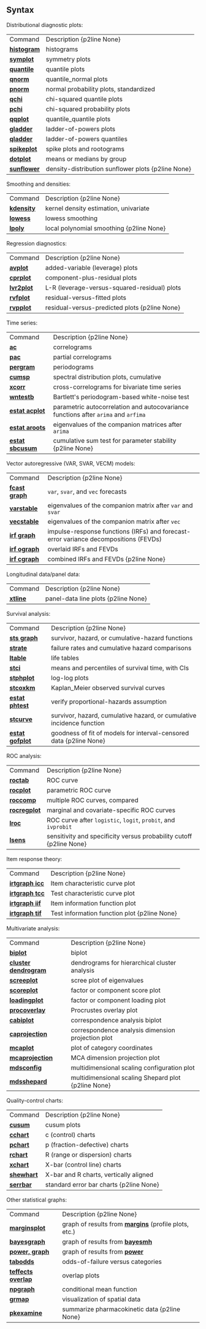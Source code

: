 ## Syntax

Distributional diagnostic plots:

|                                                                                                          |                                                    |
|----------------------------------------------------------------------------------------------------------|----------------------------------------------------|
| Command                                                                                                  | Description {p2line None}                          |
| [<strong>histogram</strong>](http://www.stata.com/help.cgi?histogram)         | histograms                                         |
| [<strong>symplot</strong>](http://www.stata.com/help.cgi?diagnostic%20plots)  | symmetry plots                                     |
| [<strong>quantile</strong>](http://www.stata.com/help.cgi?diagnostic%20plots) | quantile plots                                     |
| [<strong>qnorm</strong>](http://www.stata.com/help.cgi?diagnostic%20plots)    | quantile<span options="1">_normal plots      |
| [<strong>pnorm</strong>](http://www.stata.com/help.cgi?diagnostic%20plots)    | normal probability plots, standardized             |
| [<strong>qchi</strong>](http://www.stata.com/help.cgi?diagnostic%20plots)     | chi-squared quantile plots                         |
| [<strong>pchi</strong>](http://www.stata.com/help.cgi?diagnostic%20plots)     | chi-squared probability plots                      |
| [<strong>qqplot</strong>](http://www.stata.com/help.cgi?diagnostic%20plots)   | quantile<span options="1">_quantile plots    |
| [<strong>gladder</strong>](http://www.stata.com/help.cgi?gladder)             | ladder-of-powers plots                             |
| [<strong>qladder</strong>](http://www.stata.com/help.cgi?qladder)             | ladder-of-powers quantiles                         |
| [<strong>spikeplot</strong>](http://www.stata.com/help.cgi?spikeplot)         | spike plots and rootograms                         |
| [<strong>dotplot</strong>](http://www.stata.com/help.cgi?dotplot)             | means or medians by group                          |
| [<strong>sunflower</strong>](http://www.stata.com/help.cgi?sunflower)         | density-distribution sunflower plots {p2line None} |

Smoothing and densities:

|                                                                                                |                                          |
|------------------------------------------------------------------------------------------------|------------------------------------------|
| Command                                                                                        | Description {p2line None}                |
| [<strong>kdensity</strong>](http://www.stata.com/help.cgi?kdensity) | kernel density estimation, univariate    |
| [<strong>lowess</strong>](http://www.stata.com/help.cgi?lowess)     | lowess smoothing                         |
| [<strong>lpoly</strong>](http://www.stata.com/help.cgi?lpoly)       | local polynomial smoothing {p2line None} |

Regression diagnostics:

|                                                                                                |                                               |
|------------------------------------------------------------------------------------------------|-----------------------------------------------|
| Command                                                                                        | Description {p2line None}                     |
| [<strong>avplot</strong>](http://www.stata.com/help.cgi?avplot)     | added-variable (leverage) plots               |
| [<strong>cprplot</strong>](http://www.stata.com/help.cgi?cprplot)   | component-plus-residual plots                 |
| [<strong>lvr2plot</strong>](http://www.stata.com/help.cgi?lvr2plot) | L-R (leverage-versus-squared-residual) plots  |
| [<strong>rvfplot</strong>](http://www.stata.com/help.cgi?rvfplot)   | residual-versus-fitted plots                  |
| [<strong>rvpplot</strong>](http://www.stata.com/help.cgi?rvpplot)   | residual-versus-predicted plots {p2line None} |

Time series:

|                                                                                                            |                                                                                    |
|------------------------------------------------------------------------------------------------------------|------------------------------------------------------------------------------------|
| Command                                                                                                    | Description {p2line None}                                                          |
| [<strong>ac</strong>](http://www.stata.com/help.cgi?ac)                         | correlograms                                                                       |
| [<strong>pac</strong>](http://www.stata.com/help.cgi?pac)                       | partial correlograms                                                               |
| [<strong>pergram</strong>](http://www.stata.com/help.cgi?pergram)               | periodograms                                                                       |
| [<strong>cumsp</strong>](http://www.stata.com/help.cgi?cumsp)                   | spectral distribution plots, cumulative                                            |
| [<strong>xcorr</strong>](http://www.stata.com/help.cgi?xcorr)                   | cross-correlograms for bivariate time series                                       |
| [<strong>wntestb</strong>](http://www.stata.com/help.cgi?wntestb)               | Bartlett's periodogram-based white-noise test                                      |
| [<strong>estat acplot</strong>](http://www.stata.com/help.cgi?estat%20acplot)   | parametric autocorrelation and autocovariance functions after `arima` and `arfima` |
| [<strong>estat aroots</strong>](http://www.stata.com/help.cgi?estat%20aroots)   | eigenvalues of the companion matrices after `arima`                                |
| [<strong>estat sbcusum</strong>](http://www.stata.com/help.cgi?estat%20sbcusum) | cumulative sum test for parameter stability {p2line None}                          |

Vector autoregressive (VAR, SVAR, VECM) models:

|                                                                                                        |                                                                                      |
|--------------------------------------------------------------------------------------------------------|--------------------------------------------------------------------------------------|
| Command                                                                                                | Description {p2line None}                                                            |
| [<strong>fcast graph</strong>](http://www.stata.com/help.cgi?fcast%20graph) | `var`, `svar`, and `vec` forecasts                                                   |
| [<strong>varstable</strong>](http://www.stata.com/help.cgi?varstable)       | eigenvalues of the companion matrix after `var` and `svar`                           |
| [<strong>vecstable</strong>](http://www.stata.com/help.cgi?vecstable)       | eigenvalues of the companion matrix after `vec`                                      |
| [<strong>irf graph</strong>](http://www.stata.com/help.cgi?irf%20graph)     | impulse-response functions (IRFs) and forecast-error variance decompositions (FEVDs) |
| [<strong>irf ograph</strong>](http://www.stata.com/help.cgi?irf%20ograph)   | overlaid IRFs and FEVDs                                                              |
| [<strong>irf cgraph</strong>](http://www.stata.com/help.cgi?irf%20cgraph)   | combined IRFs and FEVDs {p2line None}                                                |

Longitudinal data/panel data:

|                                                                                            |                                     |
|--------------------------------------------------------------------------------------------|-------------------------------------|
| Command                                                                                    | Description {p2line None}           |
| [<strong>xtline</strong>](http://www.stata.com/help.cgi?xtline) | panel-data line plots {p2line None} |

Survival analysis:

|                                                                                                            |                                                                       |
|------------------------------------------------------------------------------------------------------------|-----------------------------------------------------------------------|
| Command                                                                                                    | Description {p2line None}                                             |
| [<strong>sts graph</strong>](http://www.stata.com/help.cgi?sts%20graph)         | survivor, hazard, or cumulative-hazard functions                      |
| [<strong>strate</strong>](http://www.stata.com/help.cgi?strate)                 | failure rates and cumulative hazard comparisons                       |
| [<strong>ltable</strong>](http://www.stata.com/help.cgi?ltable)                 | life tables                                                           |
| [<strong>stci</strong>](http://www.stata.com/help.cgi?stci)                     | means and percentiles of survival time, with CIs                      |
| [<strong>stphplot</strong>](http://www.stata.com/help.cgi?stphplot)             | log-log plots                                                         |
| [<strong>stcoxkm</strong>](http://www.stata.com/help.cgi?stcoxkm)               | Kaplan<span options="1">_Meier observed survival curves         |
| [<strong>estat phtest</strong>](http://www.stata.com/help.cgi?estat%20phtest)   | verify proportional-hazards assumption                                |
| [<strong>stcurve</strong>](http://www.stata.com/help.cgi?stcurve)               | survivor, hazard, cumulative hazard, or cumulative incidence function |
| [<strong>estat gofplot</strong>](http://www.stata.com/help.cgi?estat%20gofplot) | goodness of fit of models for interval-censored data {p2line None}    |

ROC analysis:

|                                                                                                    |                                                                     |
|----------------------------------------------------------------------------------------------------|---------------------------------------------------------------------|
| Command                                                                                            | Description {p2line None}                                           |
| [<strong>roctab</strong>](http://www.stata.com/help.cgi?roctab)         | ROC curve                                                           |
| [<strong>rocplot</strong>](rocfit_postestimation##rocplot)              | parametric ROC curve                                                |
| [<strong>roccomp</strong>](http://www.stata.com/help.cgi?roccomp)       | multiple ROC curves, compared                                       |
| [<strong>rocregplot</strong>](http://www.stata.com/help.cgi?rocregplot) | marginal and covariate-specific ROC curves                          |
| [<strong>lroc</strong>](http://www.stata.com/help.cgi?lroc)             | ROC curve after `logistic`, `logit`, `probit`, and `ivprobit`       |
| [<strong>lsens</strong>](http://www.stata.com/help.cgi?lsens)           | sensitivity and specificity versus probability cutoff {p2line None} |

Item response theory:

|                                                                                                          |                                              |
|----------------------------------------------------------------------------------------------------------|----------------------------------------------|
| Command                                                                                                  | Description {p2line None}                    |
| [<strong>irtgraph icc</strong>](http://www.stata.com/help.cgi?irtgraph%20icc) | Item characteristic curve plot               |
| [<strong>irtgraph tcc</strong>](http://www.stata.com/help.cgi?irtgraph%20tcc) | Test characteristic curve plot               |
| [<strong>irtgraph iif</strong>](http://www.stata.com/help.cgi?irtgraph%20iif) | Item information function plot               |
| [<strong>irtgraph tif</strong>](http://www.stata.com/help.cgi?irtgraph%20tif) | Test information function plot {p2line None} |

Multivariate analysis:

|                                                                                                                      |                                                     |
|----------------------------------------------------------------------------------------------------------------------|-----------------------------------------------------|
| Command                                                                                                              | Description {p2line None}                           |
| [<strong>biplot</strong>](http://www.stata.com/help.cgi?biplot)                           | biplot                                              |
| [<strong>cluster dendrogram</strong>](http://www.stata.com/help.cgi?cluster%20dendrogram) | dendrograms for hierarchical cluster analysis       |
| [<strong>screeplot</strong>](http://www.stata.com/help.cgi?screeplot)                     | scree plot of eigenvalues                           |
| [<strong>scoreplot</strong>](http://www.stata.com/help.cgi?scoreplot)                     | factor or component score plot                      |
| [<strong>loadingplot</strong>](http://www.stata.com/help.cgi?loadingplot)                 | factor or component loading plot                    |
| [<strong>procoverlay</strong>](http://www.stata.com/help.cgi?procoverlay)                 | Procrustes overlay plot                             |
| [<strong>cabiplot</strong>](http://www.stata.com/help.cgi?cabiplot)                       | correspondence analysis biplot                      |
| [<strong>caprojection</strong>](http://www.stata.com/help.cgi?caprojection)               | correspondence analysis dimension projection plot   |
| [<strong>mcaplot</strong>](http://www.stata.com/help.cgi?mcaplot)                         | plot of category coordinates                        |
| [<strong>mcaprojection</strong>](http://www.stata.com/help.cgi?mcaprojection)             | MCA dimension projection plot                       |
| [<strong>mdsconfig</strong>](http://www.stata.com/help.cgi?mdsconfig)                     | multidimensional scaling configuration plot         |
| [<strong>mdsshepard</strong>](http://www.stata.com/help.cgi?mdsshepard)                   | multidimensional scaling Shepard plot {p2line None} |

Quality-control charts:

|                                                                                                |                                         |
|------------------------------------------------------------------------------------------------|-----------------------------------------|
| Command                                                                                        | Description {p2line None}               |
| [<strong>cusum</strong>](http://www.stata.com/help.cgi?cusum)       | cusum plots                             |
| [<strong>cchart</strong>](http://www.stata.com/help.cgi?cchart)     | c (control) charts                      |
| [<strong>pchart</strong>](http://www.stata.com/help.cgi?pchart)     | p (fraction-defective) charts           |
| [<strong>rchart</strong>](http://www.stata.com/help.cgi?rchart)     | R (range or dispersion) charts          |
| [<strong>xchart</strong>](http://www.stata.com/help.cgi?xchart)     | X-bar (control line) charts             |
| [<strong>shewhart</strong>](http://www.stata.com/help.cgi?shewhart) | X-bar and R charts, vertically aligned  |
| [<strong>serrbar</strong>](http://www.stata.com/help.cgi?serrbar)   | standard error bar charts {p2line None} |

Other statistical graphs:

|                                                                                                                  |                                                                                                                                          |
|------------------------------------------------------------------------------------------------------------------|------------------------------------------------------------------------------------------------------------------------------------------|
| Command                                                                                                          | Description {p2line None}                                                                                                                |
| [<strong>marginsplot</strong>](http://www.stata.com/help.cgi?marginsplot)             | graph of results from [<strong>margins</strong>](http://www.stata.com/help.cgi?margins) (profile plots, etc.) |
| [<strong>bayesgraph</strong>](http://www.stata.com/help.cgi?bayesgraph)               | graph of results from [<strong>bayesmh</strong>](http://www.stata.com/help.cgi?bayesmh)                       |
| [<strong>power, graph</strong>](http://www.stata.com/help.cgi?power_optgraph)         | graph of results from [<strong>power</strong>](http://www.stata.com/help.cgi?power)                           |
| [<strong>tabodds</strong>](http://www.stata.com/help.cgi?tabodds)                     | odds-of-failure versus categories                                                                                                        |
| [<strong>teffects overlap</strong>](http://www.stata.com/help.cgi?teffects%20overlap) | overlap plots                                                                                                                            |
| [<strong>npgraph</strong>](http://www.stata.com/help.cgi?npgraph)                     | conditional mean function                                                                                                                |
| [<strong>grmap</strong>](http://www.stata.com/help.cgi?grmap)                         | visualization of spatial data                                                                                                            |
| [<strong>pkexamine</strong>](http://www.stata.com/help.cgi?pkexamine)                 | summarize pharmacokinetic data {p2line None}                                                                                             |
